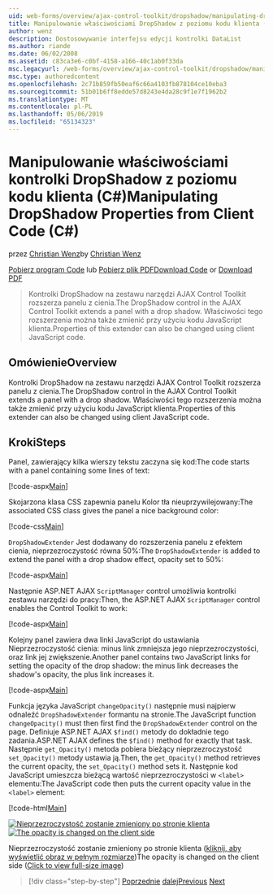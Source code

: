 ```yaml
---
uid: web-forms/overview/ajax-control-toolkit/dropshadow/manipulating-dropshadow-properties-from-client-code-cs
title: Manipulowanie właściwościami DropShadow z poziomu kodu klienta (C#) | Dokumentacja firmy Microsoft
author: wenz
description: Dostosowywanie interfejsu edycji kontrolki DataList
ms.author: riande
ms.date: 06/02/2008
ms.assetid: c83ca3e6-c0bf-4158-a166-40c1ab0f33da
msc.legacyurl: /web-forms/overview/ajax-control-toolkit/dropshadow/manipulating-dropshadow-properties-from-client-code-cs
msc.type: authoredcontent
ms.openlocfilehash: 2c71b859fb50eaf6c66a4103fb878104ce10eba3
ms.sourcegitcommit: 51b01b6ff8edde57d8243e4da28c9f1e7f1962b2
ms.translationtype: MT
ms.contentlocale: pl-PL
ms.lasthandoff: 05/06/2019
ms.locfileid: "65134323"
---
```

# <a name="manipulating-dropshadow-properties-from-client-code-c"></a><span data-ttu-id="dc813-103">Manipulowanie właściwościami kontrolki DropShadow z poziomu kodu klienta (C#)</span><span class="sxs-lookup"><span data-stu-id="dc813-103">Manipulating DropShadow Properties from Client Code (C#)</span></span>

<span data-ttu-id="dc813-104">przez [Christian Wenz](https://github.com/wenz)</span><span class="sxs-lookup"><span data-stu-id="dc813-104">by [Christian Wenz](https://github.com/wenz)</span></span>

<span data-ttu-id="dc813-105">[Pobierz program Code](http://download.microsoft.com/download/5/1/6/51652a81-500b-4f6b-88d3-617103e7941e/DropShadow2.cs.zip) lub [Pobierz plik PDF](http://download.microsoft.com/download/b/6/a/b6ae89ee-df69-4c87-9bfb-ad1eb2b23373/dropshadow2CS.pdf)</span><span class="sxs-lookup"><span data-stu-id="dc813-105">[Download Code](http://download.microsoft.com/download/5/1/6/51652a81-500b-4f6b-88d3-617103e7941e/DropShadow2.cs.zip) or [Download PDF](http://download.microsoft.com/download/b/6/a/b6ae89ee-df69-4c87-9bfb-ad1eb2b23373/dropshadow2CS.pdf)</span></span>

> <span data-ttu-id="dc813-106">Kontrolki DropShadow na zestawu narzędzi AJAX Control Toolkit rozszerza panelu z cienia.</span><span class="sxs-lookup"><span data-stu-id="dc813-106">The DropShadow control in the AJAX Control Toolkit extends a panel with a drop shadow.</span></span> <span data-ttu-id="dc813-107">Właściwości tego rozszerzenia można także zmienić przy użyciu kodu JavaScript klienta.</span><span class="sxs-lookup"><span data-stu-id="dc813-107">Properties of this extender can also be changed using client JavaScript code.</span></span>

## <a name="overview"></a><span data-ttu-id="dc813-108">Omówienie</span><span class="sxs-lookup"><span data-stu-id="dc813-108">Overview</span></span>

<span data-ttu-id="dc813-109">Kontrolki DropShadow na zestawu narzędzi AJAX Control Toolkit rozszerza panelu z cienia.</span><span class="sxs-lookup"><span data-stu-id="dc813-109">The DropShadow control in the AJAX Control Toolkit extends a panel with a drop shadow.</span></span> <span data-ttu-id="dc813-110">Właściwości tego rozszerzenia można także zmienić przy użyciu kodu JavaScript klienta.</span><span class="sxs-lookup"><span data-stu-id="dc813-110">Properties of this extender can also be changed using client JavaScript code.</span></span>

## <a name="steps"></a><span data-ttu-id="dc813-111">Kroki</span><span class="sxs-lookup"><span data-stu-id="dc813-111">Steps</span></span>

<span data-ttu-id="dc813-112">Panel, zawierający kilka wierszy tekstu zaczyna się kod:</span><span class="sxs-lookup"><span data-stu-id="dc813-112">The code starts with a panel containing some lines of text:</span></span>

[!code-aspx[Main](manipulating-dropshadow-properties-from-client-code-cs/samples/sample1.aspx)]

<span data-ttu-id="dc813-113">Skojarzona klasa CSS zapewnia panelu Kolor tła nieuprzywilejowany:</span><span class="sxs-lookup"><span data-stu-id="dc813-113">The associated CSS class gives the panel a nice background color:</span></span>

[!code-css[Main](manipulating-dropshadow-properties-from-client-code-cs/samples/sample2.css)]

<span data-ttu-id="dc813-114">`DropShadowExtender` Jest dodawany do rozszerzenia panelu z efektem cienia, nieprzezroczystość równa 50%:</span><span class="sxs-lookup"><span data-stu-id="dc813-114">The `DropShadowExtender` is added to extend the panel with a drop shadow effect, opacity set to 50%:</span></span>

[!code-aspx[Main](manipulating-dropshadow-properties-from-client-code-cs/samples/sample3.aspx)]

<span data-ttu-id="dc813-115">Następnie ASP.NET AJAX `ScriptManager` control umożliwia kontrolki zestawu narzędzi do pracy:</span><span class="sxs-lookup"><span data-stu-id="dc813-115">Then, the ASP.NET AJAX `ScriptManager` control enables the Control Toolkit to work:</span></span>

[!code-aspx[Main](manipulating-dropshadow-properties-from-client-code-cs/samples/sample4.aspx)]

<span data-ttu-id="dc813-116">Kolejny panel zawiera dwa linki JavaScript do ustawiania Nieprzezroczystość cienia: minus link zmniejsza jego nieprzezroczystości, oraz link jej zwiększenie.</span><span class="sxs-lookup"><span data-stu-id="dc813-116">Another panel contains two JavaScript links for setting the opacity of the drop shadow: the minus link decreases the shadow's opacity, the plus link increases it.</span></span>

[!code-aspx[Main](manipulating-dropshadow-properties-from-client-code-cs/samples/sample5.aspx)]

<span data-ttu-id="dc813-117">Funkcja języka JavaScript `changeOpacity()` następnie musi najpierw odnaleźć `DropShadowExtender` formantu na stronie.</span><span class="sxs-lookup"><span data-stu-id="dc813-117">The JavaScript function `changeOpacity()` must then first find the `DropShadowExtender` control on the page.</span></span> <span data-ttu-id="dc813-118">Definiuje ASP.NET AJAX `$find()` metody do dokładnie tego zadania.</span><span class="sxs-lookup"><span data-stu-id="dc813-118">ASP.NET AJAX defines the `$find()` method for exactly that task.</span></span> <span data-ttu-id="dc813-119">Następnie `get_Opacity()` metoda pobiera bieżący nieprzezroczystość `set_Opacity()` metody ustawia ją.</span><span class="sxs-lookup"><span data-stu-id="dc813-119">Then, the `get_Opacity()` method retrieves the current opacity, the `set_Opacity()` method sets it.</span></span> <span data-ttu-id="dc813-120">Następnie kod JavaScript umieszcza bieżącą wartość nieprzezroczystości w `<label>` elementu:</span><span class="sxs-lookup"><span data-stu-id="dc813-120">The JavaScript code then puts the current opacity value in the `<label>` element:</span></span>

[!code-html[Main](manipulating-dropshadow-properties-from-client-code-cs/samples/sample6.html)]

<span data-ttu-id="dc813-121">[![Nieprzezroczystość zostanie zmieniony po stronie klienta](manipulating-dropshadow-properties-from-client-code-cs/_static/image2.png)](manipulating-dropshadow-properties-from-client-code-cs/_static/image1.png)</span><span class="sxs-lookup"><span data-stu-id="dc813-121">[![The opacity is changed on the client side](manipulating-dropshadow-properties-from-client-code-cs/_static/image2.png)](manipulating-dropshadow-properties-from-client-code-cs/_static/image1.png)</span></span>

<span data-ttu-id="dc813-122">Nieprzezroczystość zostanie zmieniony po stronie klienta ([kliknij, aby wyświetlić obraz w pełnym rozmiarze](manipulating-dropshadow-properties-from-client-code-cs/_static/image3.png))</span><span class="sxs-lookup"><span data-stu-id="dc813-122">The opacity is changed on the client side ([Click to view full-size image](manipulating-dropshadow-properties-from-client-code-cs/_static/image3.png))</span></span>

> [!div class="step-by-step"]
> <span data-ttu-id="dc813-123">[Poprzednie](adjusting-the-z-index-of-a-dropshadow-cs.md)
> [dalej](adjusting-the-z-index-of-a-dropshadow-vb.md)</span><span class="sxs-lookup"><span data-stu-id="dc813-123">[Previous](adjusting-the-z-index-of-a-dropshadow-cs.md)
[Next](adjusting-the-z-index-of-a-dropshadow-vb.md)</span></span>
